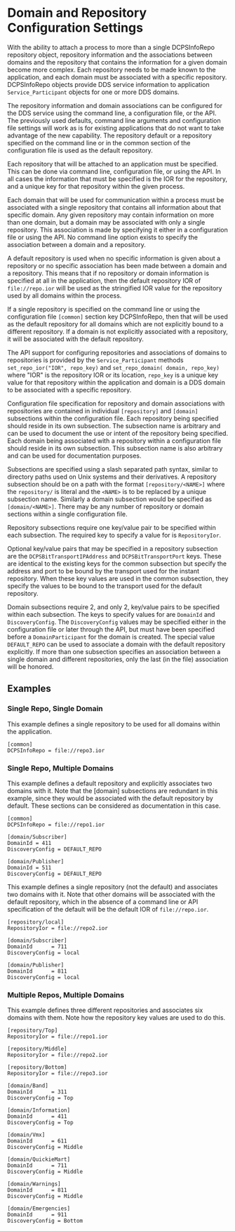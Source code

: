 # Domain and Repository Configuration Settings

With the ability to attach a process to more than a single DCPSInfoRepo
repository object, repository information and the associations between domains
and the repository that contains the information for a given domain become more
complex. Each repository needs to be made known to the application, and each
domain must be associated with a specific repository. DCPSInfoRepo objects
provide DDS service information to application `Service_Participant` objects for
one or more DDS domains.

The repository information and domain associations can be configured for the
DDS service using the command line, a configuration file, or the API. The
previously used defaults, command line arguments and configuration file
settings will work as is for existing applications that do not want to take
advantage of the new capability. The repository default or a repository
specified on the command line or in the common section of the configuration
file is used as the default repository.

Each repository that will be attached to an application must be specified. This
can be done via command line, configuration file, or using the API. In all
cases the information that must be specified is the IOR for the repository, and
a unique key for that repository within the given process.

Each domain that will be used for communication within a process must be
associated with a single repository that contains all information about that
specific domain. Any given repository may contain information on more than one
domain, but a domain may be associated with only a single repository. This
association is made by specifying it either in a configuration file or using
the API. No command line option exists to specify the association between a
domain and a repository.

A default repository is used when no specific information is given about a
repository or no specific association has been made between a domain and a
repository. This means that if no repository or domain information is specified
at all in the application, then the default repository IOR of `file://repo.ior`
will be used as the stringified IOR value for the repository used by all
domains within the process.

If a single repository is specified on the command line or using the
configuration file `[common]` section key DCPSInfoRepo, then that will be used
as the default repository for all domains which are not explicitly bound to a
different repository. If a domain is not explicitly associated with a
repository, it will be associated with the default repository.

The API support for configuring repositories and associations of domains to
repositories is provided by the `Service_Participant` methods
`set_repo_ior("IOR", repo_key)` and `set_repo_domain( domain, repo_key)` where
"IOR" is the repository IOR or its location, `repo_key` is a unique key value
for that repository within the application and domain is a DDS domain to be
associated with a specific repository.

Configuration file specification for repository and domain associations with
repositories are contained in individual `[repository]` and `[domain]`
subsections within the configuration file. Each repository being specified
should reside in its own subsection. The subsection name is arbitrary and can
be used to document the use or intent of the repository being specified. Each
domain being associated with a repository within a configuration file should
reside in its own subsection. This subsection name is also arbitrary and can be
used for documentation purposes.

Subsections are specified using a slash separated path syntax, similar to
directory paths used on Unix systems and their derivatives. A repository
subsection should be on a path with the format `[repository/<NAME>]` where the
`repository/` is literal and the `<NAME>` is to be replaced by a unique
subsection name. Similarly a domain subsection would be specified as
`[domain/<NAME>]`. There may be any number of repository or domain sections
within a single configuration file.

Repository subsections require one key/value pair to be specified
within each subsection. The required key to specify a value for is
`RepositoryIor`.

Optional key/value pairs that may be specified in a repository subsection are
the `DCPSBitTransportIPAddress` and `DCPSBitTransportPort` keys. These are
identical to the existing keys for the common subsection but specify the
address and port to be bound by the transport used for the instant repository.
When these key values are used in the common subsection, they specify the
values to be bound to the transport used for the default repository.

Domain subsections require 2, and only 2, key/value pairs to be specified
within each subsection. The keys to specify values for are `DomainId` and
`DiscoveryConfig`. The `DiscoveryConfig` values may be specified either in the
configuration file or later through the API, but must have been specified
before a `DomainParticipant` for the domain is created. The special value
`DEFAULT_REPO` can be used to associate a domain with the default repository
explicitly. If more than one subsection specifies an association between a
single domain and different repositories, only the last (in the file)
association will be honored.

## Examples

### Single Repo, Single Domain

This example defines a single repository to be used for all domains within the
application.

```
[common]
DCPSInfoRepo = file://repo3.ior
```

### Single Repo, Multiple Domains

This example defines a default repository and explicitly associates two domains
with it. Note that the [domain] subsections are redundant in this example,
since they would be associated with the default repository by default. These
sections can be considered as documentation in this case.

```
[common]
DCPSInfoRepo = file://repo1.ior

[domain/Subscriber]
DomainId = 411
DiscoveryConfig = DEFAULT_REPO

[domain/Publisher]
DomainId = 511
DiscoveryConfig = DEFAULT_REPO
```

This example defines a single repository (not the default) and associates two
domains with it. Note that other domains will be associated with the default
repository, which in the absence of a command line or API specification of the
default will be the default IOR of `file://repo.ior`.

```
[repository/local]
RepositoryIor = file://repo2.ior

[domain/Subscriber]
DomainId      = 711
DiscoveryConfig = local

[domain/Publisher]
DomainId      = 811
DiscoveryConfig = local
```

### Multiple Repos, Multiple Domains

This example defines three different repositories and associates six domains
with them. Note how the repository key values are used to do this.

```
[repository/Top]
RepositoryIor = file://repo1.ior

[repository/Middle]
RepositoryIor = file://repo2.ior

[repository/Bottom]
RepositoryIor = file://repo3.ior

[domain/Band]
DomainId      = 311
DiscoveryConfig = Top

[domain/Information]
DomainId      = 411
DiscoveryConfig = Top

[domain/Vmx]
DomainId      = 611
DiscoveryConfig = Middle

[domain/QuickieMart]
DomainId      = 711
DiscoveryConfig = Middle

[domain/Warnings]
DomainId      = 811
DiscoveryConfig = Middle

[domain/Emergencies]
DomainId      = 911
DiscoveryConfig = Bottom
```
